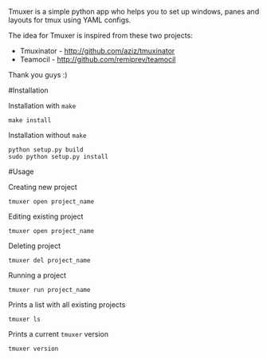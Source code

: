 Tmuxer is a simple python app who helps you to set up windows, panes and layouts for tmux using YAML configs.

The idea for Tmuxer is inspired from these two projects:

* Tmuxinator - http://github.com/aziz/tmuxinator
* Teamocil - http://github.com/remiprev/teamocil

Thank you guys :)

#Installation

Installation with `make`

    make install

Installation without `make`

    python setup.py build
    sudo python setup.py install 

#Usage

Creating new project

    tmuxer open project_name

Editing existing project

    tmuxer open project_name

Deleting project

    tmuxer del project_name

Running a project
    
    tmuxer run project_name

Prints a list with all existing projects

    tmuxer ls

Prints a current `tmuxer` version

    tmuxer version
